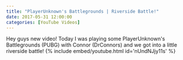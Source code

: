 ```yaml
---
title: "PlayerUnknown's Battlegrounds | Riverside Battle!"
date: 2017-05-31 12:00:00
categories: [YouTube Videos]
---
```

Hey guys new video! Today I was playing some PlayerUnknown's Battlegrounds (PUBG) with Connor (DrConnors) and we got into a little riverside battle!
{% include embed/youtube.html id='nUndNJjy11s' %}